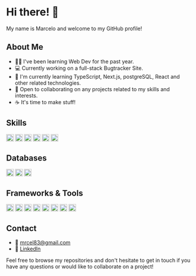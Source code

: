 # Hi there! 👋

My name is Marcelo and welcome to my GitHub profile! 

## About Me

- 👨‍💻 I've been learning Web Dev for the past year.
- 💻 Currently working on a full-stack Bugtracker Site.
- 🌱 I'm currently learning TypeScript, Next.js, postgreSQL, React and other related technologies.
- 🤝 Open to collaborating on any projects related to my skills and interests.
- ☕ It's time to make stuff!

## Skills

<div>
   <img height="20" src="https://img.shields.io/badge/-TypeScript-grey?badge&logo=typescript&logoColor=white&background=3178C6" alt="TypeScript">
  <img height="20" src="https://img.shields.io/badge/-HTML-grey?badge&logo=html5&background=darkorange" alt="HTML">
  <img height="20" src="https://img.shields.io/badge/-CSS-grey?badge&logo=css3&background=darkblue" alt="CSS">
  <img height="20" src="https://img.shields.io/badge/-bash-grey?badge&logo=gnu-bash&background=black" alt="bash">
  <img height="20" src="https://img.shields.io/badge/-Git-grey?badge&logo=git&background=darkred" alt="Git">
  <img height="20" src="https://img.shields.io/badge/-pnpm-grey?badge&logo=pnpm&background=red" alt="pnpm">
</div>

## Databases

<div>
  <img height="20" src="https://img.shields.io/badge/-PostgreSQL-grey?badge&logo=postgresql&background=blue" alt="PostgreSQL">
  <img height="20" src="https://img.shields.io/badge/-SQLite-grey?badge&logo=sqlite&background=lightblue" alt="SQLite">
  <img height="20" src="https://img.shields.io/badge/-MongoDB-grey?badge&logo=mongodb&background=green" alt="MongoDB">
</div>

## Frameworks & Tools

<div>
  <img height="20" src="https://img.shields.io/badge/-Node.js-grey?badge&logo=node.js&background=darkgreen" alt="Node.js">
  <img height="20" src="https://img.shields.io/badge/-Express.js-grey?badge&logo=express&background=grey" alt="Express">
  <img height="20" src="https://img.shields.io/badge/-Next.js-grey?badge&logo=next.js&background=black" alt="Next.js">
  <img height="20" src="https://img.shields.io/badge/-Astro-grey?badge&logo=astro&background=purple" alt="Astro">
  <img height="20" src="https://img.shields.io/badge/-Prisma-grey?badge&logo=prisma&background=cyan" alt="Prisma">
  <img height="20" src="https://img.shields.io/badge/-React-grey?badge&logo=react&background=blue" alt="React">
  <img height="20" src="https://img.shields.io/badge/-TailwindCSS-grey?badge&logo=tailwindcss&background=lightblue" alt="TailwindCSS">
  <img height="20" src="https://img.shields.io/badge/-Postman-grey?badge&logo=postman&logoColor=white&color=ff6c37&background=informational" alt="Postman">
</div>


## Contact
- 📧 mrcel83@gmail.com
- 💼 [LinkedIn](https://www.linkedin.com/in/marcelo-oliveira-1445b5222/)

Feel free to browse my repositories and don't hesitate to get in touch if you have any questions or would like to collaborate on a project!
